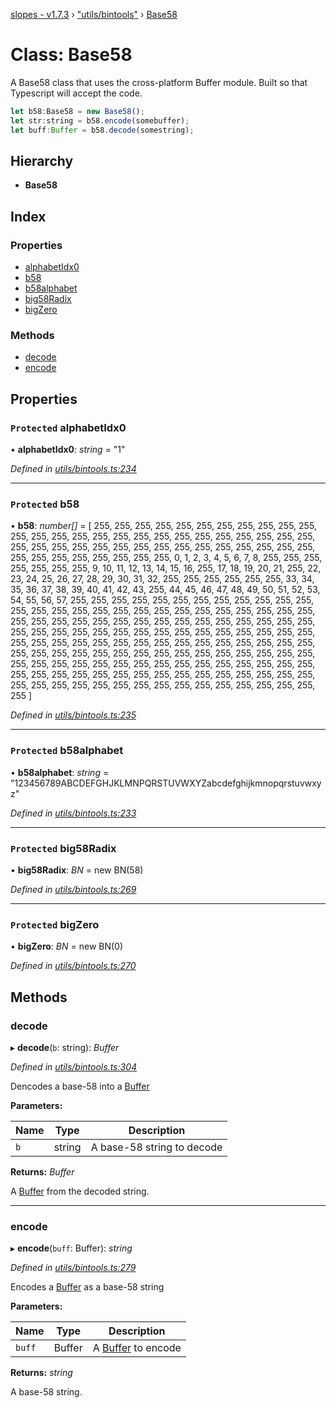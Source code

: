 [slopes - v1.7.3](../README.md) › ["utils/bintools"](../modules/_utils_bintools_.md) › [Base58](_utils_bintools_.base58.md)

# Class: Base58

A Base58 class that uses the cross-platform Buffer module. Built so that Typescript will accept the code.

```js
let b58:Base58 = new Base58();
let str:string = b58.encode(somebuffer);
let buff:Buffer = b58.decode(somestring);
```

## Hierarchy

* **Base58**

## Index

### Properties

* [alphabetIdx0](_utils_bintools_.base58.md#protected-alphabetidx0)
* [b58](_utils_bintools_.base58.md#protected-b58)
* [b58alphabet](_utils_bintools_.base58.md#protected-b58alphabet)
* [big58Radix](_utils_bintools_.base58.md#protected-big58radix)
* [bigZero](_utils_bintools_.base58.md#protected-bigzero)

### Methods

* [decode](_utils_bintools_.base58.md#decode)
* [encode](_utils_bintools_.base58.md#encode)

## Properties

### `Protected` alphabetIdx0

• **alphabetIdx0**: *string* = "1"

*Defined in [utils/bintools.ts:234](https://github.com/ava-labs/slopes/blob/51a37ef/src/utils/bintools.ts#L234)*

___

### `Protected` b58

• **b58**: *number[]* =  [
        255, 255, 255, 255, 255, 255, 255, 255,
        255, 255, 255, 255, 255, 255, 255, 255,
        255, 255, 255, 255, 255, 255, 255, 255,
        255, 255, 255, 255, 255, 255, 255, 255,
        255, 255, 255, 255, 255, 255, 255, 255,
        255, 255, 255, 255, 255, 255, 255, 255,
        255, 0, 1, 2, 3, 4, 5, 6,
        7, 8, 255, 255, 255, 255, 255, 255,
        255, 9, 10, 11, 12, 13, 14, 15,
        16, 255, 17, 18, 19, 20, 21, 255,
        22, 23, 24, 25, 26, 27, 28, 29,
        30, 31, 32, 255, 255, 255, 255, 255,
        255, 33, 34, 35, 36, 37, 38, 39,
        40, 41, 42, 43, 255, 44, 45, 46,
        47, 48, 49, 50, 51, 52, 53, 54,
        55, 56, 57, 255, 255, 255, 255, 255,
        255, 255, 255, 255, 255, 255, 255, 255,
        255, 255, 255, 255, 255, 255, 255, 255,
        255, 255, 255, 255, 255, 255, 255, 255,
        255, 255, 255, 255, 255, 255, 255, 255,
        255, 255, 255, 255, 255, 255, 255, 255,
        255, 255, 255, 255, 255, 255, 255, 255,
        255, 255, 255, 255, 255, 255, 255, 255,
        255, 255, 255, 255, 255, 255, 255, 255,
        255, 255, 255, 255, 255, 255, 255, 255,
        255, 255, 255, 255, 255, 255, 255, 255,
        255, 255, 255, 255, 255, 255, 255, 255,
        255, 255, 255, 255, 255, 255, 255, 255,
        255, 255, 255, 255, 255, 255, 255, 255,
        255, 255, 255, 255, 255, 255, 255, 255,
        255, 255, 255, 255, 255, 255, 255, 255,
        255, 255, 255, 255, 255, 255, 255, 255
    ]

*Defined in [utils/bintools.ts:235](https://github.com/ava-labs/slopes/blob/51a37ef/src/utils/bintools.ts#L235)*

___

### `Protected` b58alphabet

• **b58alphabet**: *string* = "123456789ABCDEFGHJKLMNPQRSTUVWXYZabcdefghijkmnopqrstuvwxyz"

*Defined in [utils/bintools.ts:233](https://github.com/ava-labs/slopes/blob/51a37ef/src/utils/bintools.ts#L233)*

___

### `Protected` big58Radix

• **big58Radix**: *BN* =  new BN(58)

*Defined in [utils/bintools.ts:269](https://github.com/ava-labs/slopes/blob/51a37ef/src/utils/bintools.ts#L269)*

___

### `Protected` bigZero

• **bigZero**: *BN* =  new BN(0)

*Defined in [utils/bintools.ts:270](https://github.com/ava-labs/slopes/blob/51a37ef/src/utils/bintools.ts#L270)*

## Methods

###  decode

▸ **decode**(`b`: string): *Buffer*

*Defined in [utils/bintools.ts:304](https://github.com/ava-labs/slopes/blob/51a37ef/src/utils/bintools.ts#L304)*

Dencodes a base-58 into a [Buffer](https://github.com/feross/buffer)

**Parameters:**

Name | Type | Description |
------ | ------ | ------ |
`b` | string | A base-58 string to decode  |

**Returns:** *Buffer*

A [Buffer](https://github.com/feross/buffer) from the decoded string.

___

###  encode

▸ **encode**(`buff`: Buffer): *string*

*Defined in [utils/bintools.ts:279](https://github.com/ava-labs/slopes/blob/51a37ef/src/utils/bintools.ts#L279)*

Encodes a [Buffer](https://github.com/feross/buffer) as a base-58 string

**Parameters:**

Name | Type | Description |
------ | ------ | ------ |
`buff` | Buffer | A [Buffer](https://github.com/feross/buffer) to encode  |

**Returns:** *string*

A base-58 string.
